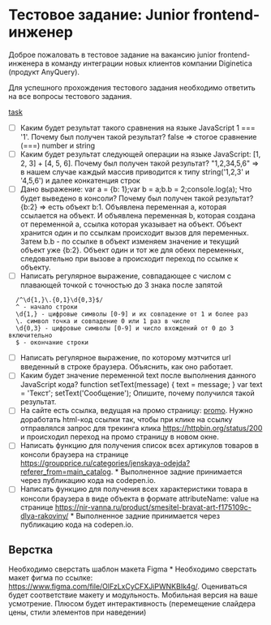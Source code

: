# Тестовое задание: Junior frontend-инженер

Доброе пожаловать в тестовое задание на вакансию junior frontend-инженера в команду интеграции новых клиентов компании Diginetica (продукт AnyQuery).

Для успешного прохождения тестового задания необходимо ответить на все вопросы тестового задания.

[task](https://docs.google.com/forms/d/e/1FAIpQLSfZ48beuagApNDxk2NegWI__74qGf6EVXEOU_HT2AFupdrZBw/viewform)

- [ ] Каким будет результат такого сравнения на языке JavaScript 1 === '1'. Почему был получен такой результат? false => стогое сравнение (===) number и string
- [ ] Каким будет результат следующей операции на языке JavaScript: [1, 2, 3] + [4, 5, 6]. Почему был получен такой результат? "1,2,34,5,6" => в нашем случае каждый массив приводится к типу string('1,2,3' и '4,5,6') и далее конкатенция строк
- [ ] Дано выражение: var a = {b: 1};var b = a;b.b = 2;console.log(a); Что будет выведено в консоли? Почему был получен такой результат? {b:2} => есть объект b:1. Объявлена переменная а, которая ссылается на объект. И объявлена переменная b, которая создана от переменной а, ссылка которая указывает на объект. Объект хранится один и по ссылкам происходит вызов для переменных. Затем b.b - по ссылке в объект изменяем значение и текущий объект уже {b:2}. Объект один и тот же для обеих переменных, следовательно при вызове а происходит переход по ссылке к объекту.
- [ ] Написать регулярное выражение, совпадающее с числом с плавающей точкой с точностью до 3 знака после запятой
```
  /^\d{1,}\.{0,1}\d{0,3}$/
  ^ - начало строки
  \d{1,} - цифровые символы [0-9] и их совпадение от 1 и более раз
  \. символ точка и совпадение 0 или 1 раз в числе
  \d{0,3} - цифровые символы [0-9] и число вхождений от 0 до 3 включительно
  $ - окончание строки
  ```
- [ ] Написать регулярное выражение, по которому мэтчится url введенный в строке браузера. Объяснить, как оно работает.
- [ ] Каким будет значение переменной text после выполнения данного JavaScript кода? function setText(message) { text = message; } var text = 'Текст'; setText('Сообщение'); Опишите, почему получился такой результат.
- [ ] На сайте есть ссылка, ведущая на промо страницу: <a href="http://example.com/">promo</a>. Нужно доработать html-код ссылки так, чтобы при клике на ссылку отправлялся запрос для трекинга клика <https://httpbin.org/status/200> и происходил переход на промо страницу в новом окне.
- [ ] Написать функцию для получения список всех артикулов товаров в консоли браузера на странице <https://groupprice.ru/categories/jenskaya-odejda?referer_from=main_catalog>. *
Выполненное задние принимается через публикацию кода на codepen.io.
- [ ] Написать функцию для получения всех характеристики товара в консоли браузера в виде объекта в формате attributeName: value на странице <https://nir-vanna.ru/product/smesitel-bravat-art-f175109c-dlya-rakoviny/> *
Выполненное задние принимается через публикацию кода на codepen.io.

## Верстка

Необходимо сверстать шаблон макета Figma *
Необходимо сверстать макет фигма по ссылке: <https://www.figma.com/file/OlFzLxCyCFXJiPWNKBIk4g/>. Оцениваться будет соответствие макету и модульность. Мобильная версия на ваше усмотрение. Плюсом будет интерактивность (перемещение слайдера цены, стили элементов при наведении)
